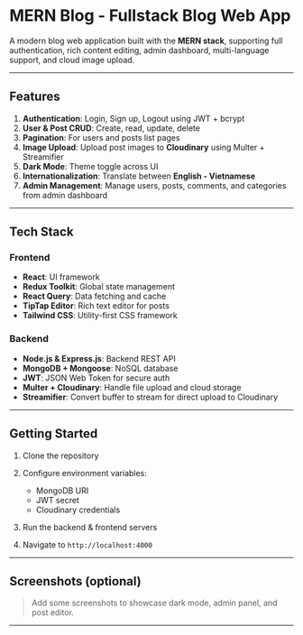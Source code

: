 # MERN Blog - Fullstack Blog Web App

A modern blog web application built with the **MERN stack**, supporting full authentication, rich content editing, admin dashboard, multi-language support, and cloud image upload.

---

## Features

1. **Authentication**: Login, Sign up, Logout using JWT + bcrypt
2. **User & Post CRUD**: Create, read, update, delete
3. **Pagination**: For users and posts list pages
4. **Image Upload**: Upload post images to **Cloudinary** using Multer + Streamifier
5. **Dark Mode**: Theme toggle across UI
6. **Internationalization**: Translate between **English - Vietnamese**
7. **Admin Management**: Manage users, posts, comments, and categories from admin dashboard

---

## Tech Stack

### Frontend

* **React**: UI framework
* **Redux Toolkit**: Global state management
* **React Query**: Data fetching and cache
* **TipTap Editor**: Rich text editor for posts
* **Tailwind CSS**: Utility-first CSS framework

### Backend

* **Node.js & Express.js**: Backend REST API
* **MongoDB + Mongoose**: NoSQL database
* **JWT**: JSON Web Token for secure auth
* **Multer + Cloudinary**: Handle file upload and cloud storage
* **Streamifier**: Convert buffer to stream for direct upload to Cloudinary

---

## Getting Started

1. Clone the repository
2. Configure environment variables:

   * MongoDB URI
   * JWT secret
   * Cloudinary credentials
3. Run the backend & frontend servers
4. Navigate to `http://localhost:4000`

---

## Screenshots (optional)

> Add some screenshots to showcase dark mode, admin panel, and post editor.

---
